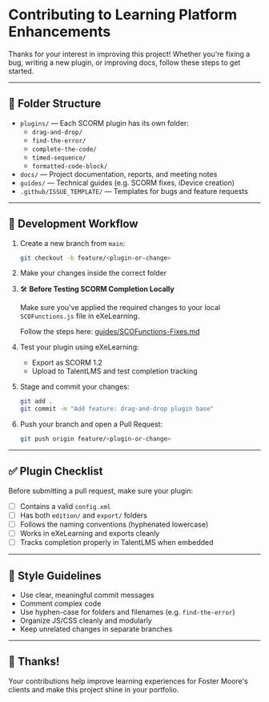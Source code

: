 # Contributing to Learning Platform Enhancements

Thanks for your interest in improving this project! Whether you're fixing a bug, writing a new plugin, or improving docs, follow these steps to get started.

---

## 🧭 Folder Structure

- `plugins/` — Each SCORM plugin has its own folder:
  - `drag-and-drop/`
  - `find-the-error/`
  - `complete-the-code/`
  - `timed-sequence/`
  - `formatted-code-block/`
- `docs/` — Project documentation, reports, and meeting notes
- `guides/` — Technical guides (e.g. SCORM fixes, iDevice creation)
- `.github/ISSUE_TEMPLATE/` — Templates for bugs and feature requests

---

## 🔧 Development Workflow

1. Create a new branch from `main`:
   ```bash
   git checkout -b feature/<plugin-or-change>
   ```

2. Make your changes inside the correct folder

3. 🛠 **Before Testing SCORM Completion Locally**

   Make sure you've applied the required changes to your local `SCOFunctions.js` file in eXeLearning.

   Follow the steps here: [guides/SCOFunctions-Fixes.md](guides/SCOFunctions-Fixes.md)

4. Test your plugin using eXeLearning:
   - Export as SCORM 1.2
   - Upload to TalentLMS and test completion tracking

5. Stage and commit your changes:
   ```bash
   git add .
   git commit -m "Add feature: drag-and-drop plugin base"
   ```

6. Push your branch and open a Pull Request:
   ```bash
   git push origin feature/<plugin-or-change>
   ```

---

## ✅ Plugin Checklist

Before submitting a pull request, make sure your plugin:
- [ ] Contains a valid `config.xml`
- [ ] Has both `edition/` and `export/` folders
- [ ] Follows the naming conventions (hyphenated lowercase)
- [ ] Works in eXeLearning and exports cleanly
- [ ] Tracks completion properly in TalentLMS when embedded

---

## 💬 Style Guidelines

- Use clear, meaningful commit messages
- Comment complex code
- Use hyphen-case for folders and filenames (e.g. `find-the-error`)
- Organize JS/CSS cleanly and modularly
- Keep unrelated changes in separate branches

---

## 🙌 Thanks!

Your contributions help improve learning experiences for Foster Moore's clients and make this project shine in your portfolio.
